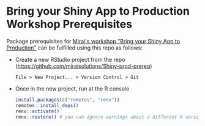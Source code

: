 # Bring your Shiny App to Production Workshop Prerequisites

Package prerequisites for [Mirai's workshop "Bring your Shiny App to Production"](https://github.com/miraisolutions/Shiny-prod-workshop/#readme) can be fulfilled using this repo as follows:

- Create a new RStudio project from the repo (https://github.com/miraisolutions/Shiny-prod-prereq)
  ```
  File > New Project... > Version Control > Git
  ```
- Once in the new project, run at the R console
  ``` r
  install.packages(c("remotes", "renv"))
  remotes::install_deps()
  renv::activate()
  renv::restore() # you can ignore warnings about a different R version
  ```
